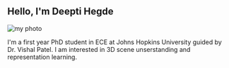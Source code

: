 ## Hello, I'm Deepti Hegde
![my photo](/images/logo.png)

I'm a first year PhD student in ECE at Johns Hopkins University guided by Dr. Vishal Patel. I am interested in 3D scene unserstanding and representation learning. 





